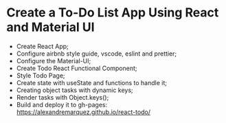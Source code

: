 # Create a To-Do List App Using React and Material UI

- Create React App;
- Configure airbnb style guide, vscode, eslint and prettier;
- Configure the Material-UI;
- Create Todo React Functional Component;
- Style Todo Page;
- Create state with useState and functions to handle it;
- Creating object tasks with dynamic keys;
- Render tasks with Object.keys();
- Build and deploy it to gh-pages: https://alexandremarquez.github.io/react-todo/
